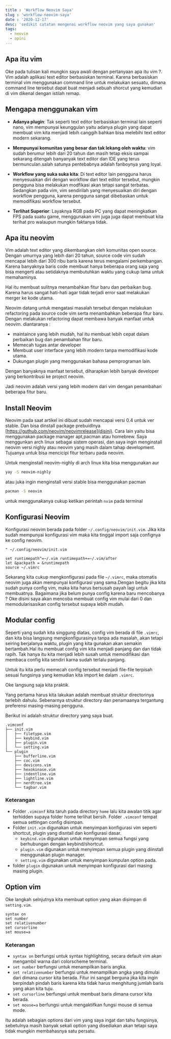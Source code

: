 ```yaml
---
title : 'Workflow Neovim Saya'
slug : 'workflow-neovim-saya'
date : '2020-12-17'
desc: 'sedikit catatan mengenai workflow neovim yang saya gunakan'
tags:
  - neovim
  - opini
---
```


## Apa itu vim

Oke pada tulisan kali mungkin saya awali dengan pertanyaan apa itu vim ?. Vim adalah aplikasi text editor berbasiskan terminal. 
Karena berbasiskan terminal vim menggunakan command line untuk melakukan sesuatu, dimana command line tersebut dapat buat menjadi 
sebuah shorcut yang kemudian di vim dikenal dengan istilah remap. 

## Mengapa menggunakan vim

- **Adanya plugin**:
  Tak seperti text editor berbasiskan terminal lain seperti nano, vim mempunyai keunggulan yaitu adanya plugin yang dapat membuat vim 
  kita menjadi lebih canggih bahkan bisa melebihi text editor modern sekarang.

- **Mempunyai komunitas yang besar dan tak lekang oleh waktu**:
  vim sudah berumur lebih dari 20 tahun dan masih tetap eksis sampai sekarang ditengah banyanyak text editor
  dan IDE yang terus bermunculan.salah satunya pentebabnya adalah fanboynya yang loyal.

- **Workflow yang suka suka kita**:
  Di text editor lain pengguna harus menyesuaikan diri dengan workflow dari text editor tersebut, mungkin pengguna bisa melakukan modfikasi
  akan tetapi sangat terbatas. Sedangkan pada vim, vim sendirilah yang menyesuaikan diri dengan workflow pengguna, karena pengguna sangat 
  dibebaskan untuk memodifikasi workflow tersebut.

- **Terlihat Superior**:
  Layaknya RGB pada PC yang dapat meningkatkan FPS pada suatu game, menggunakan vim juga juga dapat membuat kita terihat pro walaupun
  mungkin faktanya tidak.
  
## Apa itu neovim
Vim adalah text editor yang dikembangkan oleh komunitas open source. Dengan umurnya yang lebih dari 20 tahun, source code vim sudah
mencapai lebih dari 300 ribu baris karena terus mengalami perkembangan.
Karena banyaknya baris code membuat hanya beberapa orang saja yang bisa mengerti atau setidaknya membutuhkan waktu yang cukup lama 
untuk memahaminya.

Hal itu membuat sulitnya menambahkan fitur baru dan perbaikan bug. Karena harus sangat hati-hati agar tidak terjadi error saat
melakukan merger ke kode utama.

Neovim datang untuk mengatasi masalah tersebut dengan melakukan refactoring pada source code vim serta menambahkan beberapa fitur baru.
Dengan melakukan refactoring dapat membawa banyak manfaat untuk neovim. diantaranya :

- maintaince yang lebih mudah, hal itu membuat lebih cepat dalam perbaikan bug dan penambahan fitur baru.
- Memecah tugas antar developer
- Membuat user interface yang lebih modern tanpa memodifikasi kode utama.
- Dukungan plugin yang menggunakan bahasa pemprograman lain.

Dengan banyaknya manfaat tersebut, diharapkan lebih banyak developer yang berkontribusi ke project neovim.

Jadi neovim adalah versi yang lebih modern dari vim dengan penambahan beberapa fitur baru.

## Install Neovim
Neovim pada saat artikel ini dibuat sudah mencapai versi 0.4 untuk ver stable. Dan bisa dinstall package prebuidlnya [https://guthub.com/neovim/neovimrelease](disini).
Cara lain yaitu bisa menggunakan package manager apt,pacman atau homebrew.
Saya menggunkan arch linux sebagai sistem operasi, dan saya ingin menginstall neovim versi nighly atau neovim yang masih dalam tahap development.
Tujuanya untuk bisa mencicipi fitur terbaru pada neovim.

Untuk menginstall neovim-nighly di arch linux kita bisa menggunakan aur

```bash
yay -S neovim-nighly
```

atau juka ingin menginstall versi stable bisa menggunakan pacman

```bash
pacman -S neovim
```

untuk menggunakanya cukup ketikan perintah `nvim` pada terminal

## Konfigurasi Neovim

Konfigurasi neovim berada pada folder `~/.config/neovim/init.vim`. Jika kita sudah mempunyai konfigurasi vim maka kita tinggal import saja
confignya ke config neovim.

```vim
" ~/.config/neovim/init.vim

set runtimepath^=~/.vim runtimepath+=~/.vim/after
let &packpath = &runtimepath
source ~/.vimrc
```

Sekarang kita cukup mengkonfigurasi pada file `~/.vimrc`, maka otomatis neovim juga akan mempunyai konfigurasi yang sama.Dengan begitu 
jika kita sudah punya config vim, maka kita harus bersusah payah lagi untuk membuatnya.
Bagaimana jika belum punya config karena baru mencobanya ? Oke disini saya akan mencoba membuat config vim mulai dari 0 dan memodularisasikan
config tersebut supaya lebih mudah.

## Modular config
Seperti yang sudah kita singgung diatas, config vim berada di file `.vimrc`, dan kita bisa langsung mengkonfigurasinya tanpa ada masalah, akan tetapi
seiring berjalanya waktu, plugin yang kita gunakan akan semakin bertambah.Hal itu membuat config vim kita menjadi panjang dan dan tidak rapih.
Tak hanya itu kita menjadi lebih susah untuk memodifikasi dan membaca config kita sendiri karna sudah terlalu panjang.

Untuk itu kita perlu memecah config tersebut menjadi file-file terpisah sesuai fungsinya yang kemudian kita import ke dalam `.vimrc`.


Oke langsung saja kita praktik.

Yang pertama harus kita lakukan adalah membuat struktur directorinya terlebih dahulu. Sebenarnya struktur directory dan penamaanya tergantung
preferensi masing-masing pengguna.

Berikut ini adalah struktur directory yang saya buat.

```tree
.vimconf
├── init.vim
│   ├── filetype.vim
│   ├── keybind.vim
│   ├── plugin.vim
│   └── setting.vim
└── plugin
    ├── bufferline.vim
    ├── coc.vim
    ├── devicons.vim
    ├── hexokinase.vim
    ├── indentline.vim
    ├── lightline.vim
    ├── nerdtree.vim
    └── tagbar.vim
```

### Keterangan
- Folder `.vimconf` kita taruh pada directory `home` lalu kita awalan titik agar terhidden supaya folder home terlihat bersih.
  Folder `.vimconf` tempat semua settingan config disimpan.
- Folder `init.vim` digunakan untuk menyimpan konfigurasi vim seperti shortcut, plugin yang disntall dan konfigurasi dasar.
  - `keybind.vim` digunakan untuk menyimpan semua fungsi yang berhubungan dengan keybind/shortcut.
  - `plugin.vim` digunakan untuk menyimpan semua plugin yang diinstall menggunakan plugin manager.
  - `setting.vim` digunakan untuk menyimpan kumpulan option pada.
- folder `plugin` digunakan untuk menyimpan konfigurasi dari masing masing plugin.

## Option vim
Oke langkah selnjutnya kita membuat option yang akan disimpan di `setting.vim`.

```vim
syntax on
set number
set relativenumber
set cursorline
set mouse=a
```

### Keterangan
- `syntax on` berfungsi untuk syntax highlighting, secara default vim akan mengambil warna dari colorscheme terminal.
- `set number` berfungsi untuk menampilkan baris angka.
- `set relativenumber` berfungsi untuk menampilkan angka yang dimulai dari dimana cursor kita berada. Fitur ini sangat berguna jika
  kita ingin berpindah pindah baris karena kita tidak harus menghitung jumlah baris yang akan kita tuju.
- `set cursorline` berfungsi untuk membuat baris dimana cursor kita berada.
- `set mouse=a` berfungsi untuk mengaktifkan fungsi mouse di semua mode.

Itu adalah sebagian options dari vim yang saya ingat dan tahu fungsinya, sebetulnya masih banyak sekali option yang disediakan akan 
tetapi saya tidak mungkin membahasnya satu persatu.
 
